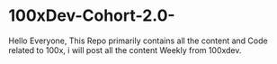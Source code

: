 # 100xDev-Cohort-2.0-
Hello Everyone, This Repo primarily contains all the content and Code related to 100x, i will post all the content Weekly from 100xdev.
